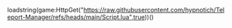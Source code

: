 loadstring(game:HttpGet("https://raw.githubusercontent.com/hypnotich/Teleport-Manager/refs/heads/main/Script.lua",true))()
